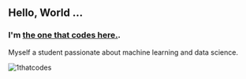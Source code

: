 ## Hello, World ... 
### I'm [the one that codes here.](https://www.github.com/1thatcodes). 

Myself a student passionate about machine learning and data science.

<img src="https://github-readme-stats.vercel.app/api/top-langs/?username=1thatcodes" alt="1thatcodes" />
